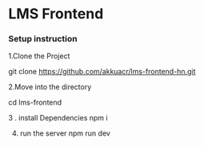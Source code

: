 # LMS Frontend

### Setup instruction

1.Clone the Project
  
  git clone  https://github.com/akkuacr/lms-frontend-hn.git

2.Move into the directory
   
   cd lms-frontend

3 . install Dependencies
    npm i
    
4. run the server
   npm run dev 
